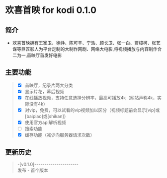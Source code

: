 # 欢喜首映 for kodi 0.1.0
## 简介
- 欢喜首映拥有王家卫、徐峥、陈可辛、宁浩、顾长卫、张一白、贾樟柯、张艺谋等巨匠影人为平台定制的大制作网剧、网络大电影,将视频播放与内容制作合二为一,首映厅首发好电影
## 主要功能
> - [x] 首映厅，纪录片两大分类
> - [x] 显示片花，幕后视频
> - [x] 在线播放视频，支持任意选择分辨率，最高可播放4k（网站声称4k，实际没有4k）
> - [x] 对vip，免费，可以试看的vip视频加以区分（视频标题前会显示[vip]或[baipiao]或[shikan]）
> - [x] 使用官方api解析视频
> - [ ] 搜索功能
> - [x] 缓存功能（减少向服务器请求次数）
## 更新历史
 > -[v0.1.0]----------------------  
 > 发布 - 首个版本  